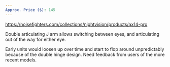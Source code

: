 ```yaml
---
Approx. Price ($): 145
---
```

https://noisefighters.com/collections/nightvision/products/ax14-pro

Double articulating J arm allows switching between eyes, and articulating out of the way for either eye.

Early units would loosen up over time and start to flop around unpredictably because of the double hinge design. Need feedback from users of the more recent models.